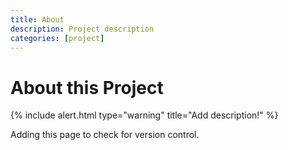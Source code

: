 ```yaml
---
title: About
description: Project description
categories: [project]
---
```


# About this Project

{% include alert.html type="warning" title="Add description!" %}

Adding this page to check for version control.